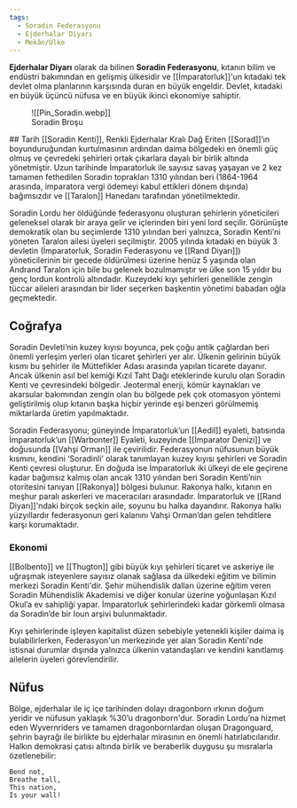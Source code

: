 ```yaml
---
tags:
  - Soradin Federasyonu
  - Ejderhalar Diyarı
  - Mekân/Ülke
---  
```

  
**Ejderhalar Diyarı** olarak da bilinen **Soradin Federasyonu**, kıtanın bilim ve endüstri bakımından en gelişmiş ülkesidir ve [[İmparatorluk]]'un kıtadaki tek devlet olma planlarının karşısında duran en büyük engeldir. Devlet, kıtadaki en büyük üçüncü nüfusa ve en büyük ikinci ekonomiye sahiptir.  
  
<figure class="boxed inline end" markdown>  
  ![[Pin_Soradin.webp]]  
  <figcaption>Soradin Broşu</figcaption>  
</figure>  
## Tarih  
[[Soradin Kenti]], Renkli Ejderhalar Kralı Dağ Eriten [[Sorad]]’ın boyunduruğundan kurtulmasının ardından daima bölgedeki en önemli güç olmuş ve çevredeki şehirleri ortak çıkarlara dayalı bir birlik altında yönetmiştir. Uzun tarihinde İmparatorluk ile sayısız savaş yaşayan ve 2 kez tamamen fethedilen Soradin toprakları 1310 yılından beri (1864-1964 arasında, imparatora vergi ödemeyi kabul ettikleri dönem dışında) bağımsızdır ve [[Taralon]] Hanedanı tarafından yönetilmektedir.  
  
Soradin Lordu her öldüğünde federasyonu oluşturan şehirlerin yöneticileri geleneksel olarak bir araya gelir ve içlerinden biri yeni lord seçilir. Görünüşte demokratik olan bu seçimlerde 1310 yılından beri yalnızca, Soradin Kenti’ni yöneten Taralon ailesi üyeleri seçilmiştir. 2005 yılında kıtadaki en büyük 3 devletin (İmparatorluk, Soradin Federasyonu ve [[Rand Diyarı]]) yöneticilerinin bir gecede öldürülmesi üzerine henüz 5 yaşında olan Andrand Taralon için bile bu gelenek bozulmamıştır ve ülke son 15 yıldır bu genç lordun kontrolü altındadır. Kuzeydeki kıyı şehirleri genellikle zengin tüccar aileleri arasından bir lider seçerken başkentin yönetimi babadan oğla geçmektedir.  
## Coğrafya  
Soradin Devleti’nin kuzey kıyısı boyunca, pek çoğu antik çağlardan beri önemli yerleşim yerleri olan ticaret şehirleri yer alır. Ülkenin gelirinin büyük kısmı bu şehirler ile Müttefikler Adası arasında yapılan ticarete dayanır. Ancak ülkenin asıl bel kemiği Kızıl Taht Dağı eteklerinde kurulu olan Soradin Kenti ve çevresindeki bölgedir. Jeotermal enerji, kömür kaynakları ve akarsular bakımından zengin olan bu bölgede pek çok otomasyon yöntemi geliştirilmiş olup kıtanın başka hiçbir yerinde eşi benzeri görülmemiş miktarlarda üretim yapılmaktadır.  
  
Soradin Federasyonu; güneyinde İmparatorluk’un [[Aedil]] eyaleti, batısında İmparatorluk’un [[Warbonter]] Eyaleti, kuzeyinde [[İmparator Denizi]] ve doğusunda [[Vahşi Orman]] ile çevirilidir. Federasyonun nüfusunun büyük kısmını, kendini ‘Soradinli’ olarak tanımlayan kuzey kıyısı şehirleri ve Soradin Kenti çevresi oluşturur. En doğuda ise İmparatorluk iki ülkeyi de ele geçirene kadar bağımsız kalmış olan ancak 1310 yılından beri Soradin Kenti’nin otoritesini tanıyan [[Rakonya]] bölgesi bulunur. Rakonya halkı, kıtanın en meşhur paralı askerleri ve maceracıları arasındadır. İmparatorluk ve [[Rand Diyarı]]'ndaki birçok seçkin aile, soyunu bu halka dayandırır. Rakonya halkı yüzyıllardır federasyonun geri kalanını Vahşi Orman’dan gelen tehditlere karşı korumaktadır.  
  
### Ekonomi  
[[Bolbento]] ve [[Thugton]] gibi büyük kıyı şehirleri ticaret ve askeriye ile uğraşmak isteyenlere sayısız olanak sağlasa da ülkedeki eğitim ve bilimin merkezi Soradin Kenti'dir. Şehir mühendislik dalları üzerine eğitim veren Soradin Mühendislik Akademisi ve diğer konular üzerine yoğunlaşan Kızıl Okul’a ev sahipliği yapar. İmparatorluk şehirlerindeki kadar görkemli olmasa da Soradin’de bir Ioun arşivi bulunmaktadır.  
  
Kıyı şehirlerinde işleyen kapitalist düzen sebebiyle yetenekli kişiler daima iş bulabilirlerken, Federasyon'un merkezinde yer alan Soradin Kenti'nde istisnai durumlar dışında yalnızca ülkenin vatandaşları ve kendini kanıtlamış ailelerin üyeleri görevlendirilir.  
  
## Nüfus  
Bölge, ejderhalar ile iç içe tarihinden dolayı dragonborn ırkının doğum yeridir ve nüfusun yaklaşık %30’u dragonborn'dur. Soradin Lordu’na hizmet eden Wyvernriders ve tamamen dragonbornlardan oluşan Dragonguard, şehrin bayrağı ile birlikte bu ejderhalar mirasının en önemli hatırlatıcılarıdır. Halkın demokrasi çatısı altında birlik ve beraberlik duygusu şu mısralarla özetlenebilir:  
  
```  
Bend not,  
Breathe tall,  
This nation,  
Is your wall!  
```